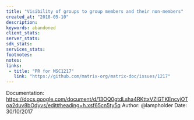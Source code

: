 ```yaml
---
title: "Visibility of groups to group members and their non-members"
created_at: "2018-05-10"
description:
keywords: abandoned
client_stats:
server_stats:
sdk_stats:
services_stats:
footnotes:
notes:
links:
 - title: "PR for MSC1217"
   link: "https://github.com/matrix-org/matrix-doc/issues/1217"
---
```

Documentation: https://docs.google.com/document/d/13OQ0gtdLsha4RKttxVZlGTKEncvjOToa2duv8bOdyvs/edit#heading=h.xsf65cn5ty5q
Author: @lampholder
Date: 30/10/2017

